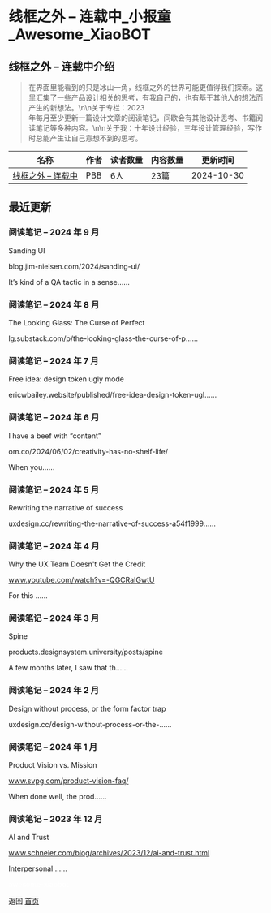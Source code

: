 # 线框之外 – 连载中_小报童_Awesome_XiaoBOT

## 线框之外 – 连载中介绍
> 在界面里能看到的只是冰山一角，线框之外的世界可能更值得我们探索。这里汇集了一些产品设计相关的思考，有我自己的，也有基于其他人的想法而产生的新想法。\n\n关于专栏：2023  
年每月至少更新一篇设计文章的阅读笔记，间歇会有其他设计思考、书籍阅读笔记等多种内容。\n\n关于我：十年设计经验，三年设计管理经验，写作时总能产生让自己意想不到的思考。  
  


|名称|作者|读者数量|内容数量|更新时间|
|---|---|---|---|---|
|[线框之外 – 连载中](https://xiaobot.net/p/pbbdesign2023?refer=9c3f1c95-a052-465a-9902-f6d75080262a)|PBB|6人|23篇|2024-10-30|

## 最近更新
### 阅读笔记 – 2024 年 9 月

Sanding UI

blog.jim-nielsen.com/2024/sanding-ui/

It’s kind of a QA tactic in a sense......

### 阅读笔记 – 2024 年 8 月

The Looking Glass: The Curse of Perfect

lg.substack.com/p/the-looking-glass-the-curse-of-p......

### 阅读笔记 – 2024 年 7 月

Free idea: design token ugly mode

ericwbailey.website/published/free-idea-design-token-ugl......

### 阅读笔记 – 2024 年 6 月

I have a beef with “content”

om.co/2024/06/02/creativity-has-no-shelf-life/

When you......

### 阅读笔记 – 2024 年 5 月

Rewriting the narrative of success

uxdesign.cc/rewriting-the-narrative-of-success-a54f1999......

### 阅读笔记 – 2024 年 4 月

Why the UX Team Doesn't Get the Credit

www.youtube.com/watch?v=-QGCRaIGwtU

For this ......

### 阅读笔记 – 2024 年 3 月

Spine

products.designsystem.university/posts/spine

A few months later, I saw that th......

### 阅读笔记 – 2024 年 2 月

Design without process, or the form factor trap

uxdesign.cc/design-without-process-or-the-......

### 阅读笔记 – 2024 年 1 月

Product Vision vs. Mission

www.svpg.com/product-vision-faq/

When done well, the prod......

### 阅读笔记 – 2023 年 12 月

AI and Trust

www.schneier.com/blog/archives/2023/12/ai-and-trust.html

Interpersonal ......


<a href="https://github.com/Reno9527/awesome-xiaobot" style="color: white; text-decoration: none;">awesome-xiaobot</a>

返回 [首页](../README.md)
